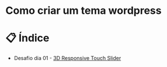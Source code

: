 # Como criar um tema wordpress


# 📋 Índice
 
* Desafio dia 01 - <a href="#">3D Responsive Touch Slider</a> 